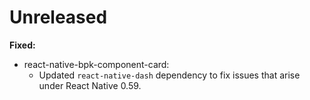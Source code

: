 # Unreleased

**Fixed:**
 - react-native-bpk-component-card:
   - Updated `react-native-dash` dependency to fix issues that arise under React Native 0.59.

